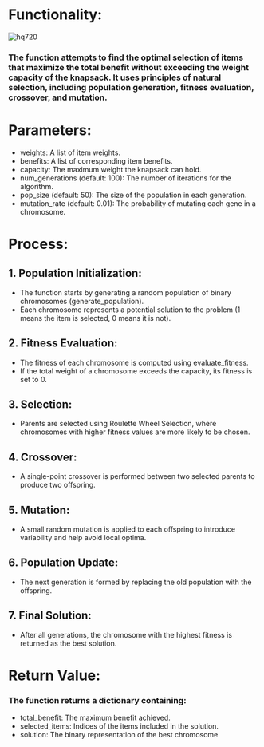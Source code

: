 # Functionality:
![hq720](https://github.com/user-attachments/assets/a6f4fa81-db91-4dac-9393-452df422d55f)

### The function attempts to find the optimal selection of items that maximize the total benefit without exceeding the weight capacity of the knapsack. It uses principles of natural selection, including population generation, fitness evaluation, crossover, and mutation.

# Parameters:
 * weights: A list of item weights.
 * benefits: A list of corresponding item benefits.
 * capacity: The maximum weight the knapsack can hold.
 * num_generations (default: 100): The number of iterations for the algorithm.
 * pop_size (default: 50): The size of the population in each generation.
 * mutation_rate (default: 0.01): The probability of mutating each gene in a chromosome.
# Process:
## 1. Population Initialization:
  * The function starts by generating a random population of binary chromosomes (generate_population).
  * Each chromosome represents a potential solution to the problem (1 means the item is selected, 0 means it is not).
## 2. Fitness Evaluation:
  * The fitness of each chromosome is computed using evaluate_fitness.
  * If the total weight of a chromosome exceeds the capacity, its fitness is set to 0.
## 3. Selection:
  * Parents are selected using Roulette Wheel Selection, where chromosomes with higher fitness values are more likely to be chosen.
## 4. Crossover:
  * A single-point crossover is performed between two selected parents to produce two offspring.
## 5. Mutation:
  * A small random mutation is applied to each offspring to introduce variability and help avoid local optima.
## 6. Population Update:
  * The next generation is formed by replacing the old population with the offspring.
## 7. Final Solution:
  * After all generations, the chromosome with the highest fitness is returned as the best solution.
# Return Value:
### The function returns a dictionary containing:
   * total_benefit: The maximum benefit achieved.
   * selected_items: Indices of the items included in the solution.
   * solution: The binary representation of the best chromosome
